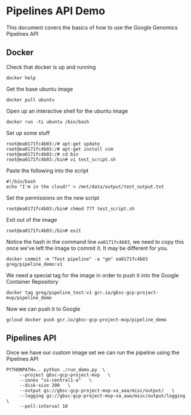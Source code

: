 # Pipelines API Demo

This document covers the basics of how to use the Google Genomics Pipelines API

## Docker

Check that docker is up and running

```
docker help
```

Get the base ubuntu image

```
docker pull ubuntu
```

Open up an interactive shell for the ubuntu image
```
docker run -ti ubuntu /bin/bash
```

Set up some stuff

```
root@ea0171fc4b03:/# apt-get update
root@ea0171fc4b03:/# apt-get install vim
root@ea0171fc4b03:/# cd bin
root@ea0171fc4b03:/bin# vi test_script.sh
```

Paste the following into the script

```
#!/bin/bash
echo "I'm in the cloud!" > /mnt/data/output/test_output.txt
```

Set the permissions on the new script

```
root@ea0171fc4b03:/bin# chmod 777 test_script.sh
```

Exit out of the image

```
root@ea0171fc4b03:/bin# exit 
```

Notice the hash in the command line `ea0171fc4b03`, we need to copy this once we've left the image to commit it.  It may be different for you.

```
docker commit -m "Test pipeline" -a "gm" ea0171fc4b03 greg/pipeline_demo:v1
```

We need a special tag for the image in order to push it into the Google Container Repository
```
docker tag greg/pipeline_test:v1 gcr.io/gbsc-gcp-project-mvp/pipeline_demo
```

Now we can push it to Google

```
gcloud docker push gcr.io/gbsc-gcp-project-mvp/pipeline_demo
```

## Pipelines API

Once we have our custom image set we can run the pipeline using the Pipelines API

```
PYTHONPATH=.. python ./run_demo.py  \
     --project gbsc-gcp-project-mvp   \
     --zones "us-central1-a"   \
     --disk-size 200   \
     --output gs://gbsc-gcp-project-mvp-va_aaa/misc/output/   \
     --logging gs://gbsc-gcp-project-mvp-va_aaa/misc/output/logging   \
     --poll-interval 10
```

